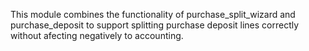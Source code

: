 This module combines the functionality of purchase_split_wizard and purchase_deposit to support splitting
purchase deposit lines correctly without afecting negatively to accounting.
